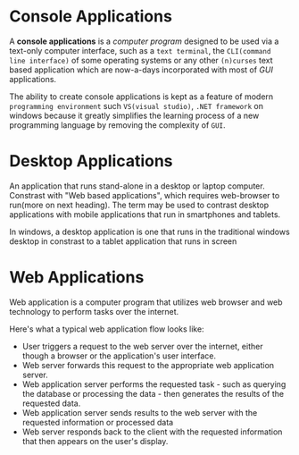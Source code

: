 # Console Applications

A **console applications** is a _computer program_ designed to be used via a text-only computer interface, such as a `text terminal`, the `CLI(command line interface)` of some operating systems or any other `(n)curses` text based application which are now-a-days incorporated with most of _GUI_ applications.

The ability to create console applications is kept as a feature of modern `programming environment` such `VS(visual studio)`, `.NET framework` on windows because it greatly simplifies the learning process of a new programming language by removing the complexity of `GUI`.

# Desktop Applications

An application that runs stand-alone in a desktop or laptop computer. Constrast with "Web based applications", which requires web-browser to run(more on next heading). The term may be used to contrast desktop applications with mobile applications that run in smartphones and tablets.

In windows, a desktop application is one that runs in the traditional windows desktop in constrast to a tablet application that runs in screen

# Web Applications

Web application is a computer program that utilizes web browser and web technology to perform tasks over the internet.

Here's what a typical web application flow looks like:

* User triggers a request to the web server over the internet, either though a browser or the application's user interface.
* Web server forwards this request to the appropriate web application server.
* Web application server performs the requested task - such as querying the database or processing the data - then generates the results of the requested data.
* Web application server sends results to the web server with the requested information or processed data
* Web server responds back to the client with the requested information that then appears on the user's display.
